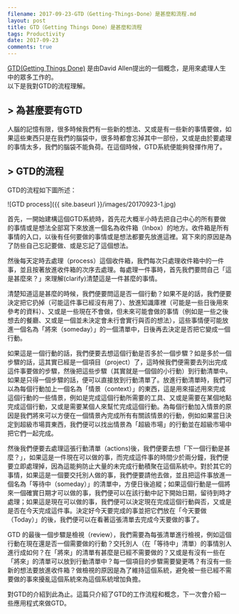 ```yaml
---
filename: 2017-09-23-GTD（Getting-Things-Done）是甚麼和流程.md
layout: post
title: GTD（Getting Things Done）是甚麼和流程
tags: Productivity
date: 2017-09-23
comments: true
---
```


[GTD(Getting Things Done)](http://gettingthingsdone.com) 是由David Allen提出的一個概念，是用來處理人生中的眾多工作的。  
以下是我對GTD的流程理解。

## > 為甚麼要有GTD

人腦的記憶有限，很多時候我們有一些新的想法、又或是有一些新的事情要做，如果這些東西只是在我們的腦袋中，很多時都會忘掉其中一部份，又或是由於要處理的事情太多，我們的腦袋不能負荷。在這個時候，GTD系統便能夠發揮作用了。

## > GTD的流程

GTD的流程如下圖所述：

![GTD process]({{ site.baseurl }}/images/20170923-1.jpg)

首先，一開始建構這個GTD系統時，首先花大概半小時去把自己中心的所有要做的事情或是想法全部寫下來放進一個名為收件箱（Inbox）的地方。收件箱是所有事情的入口，以後有任何要做的事情或是想法都要先放進這裡。寫下來的原因是為了防些自己忘記要做、或是忘記了這個想法。

然後每天定時去處理（process）這個收件箱，我們每次只處理收件箱中的一件事，並且按著放進收件箱的次序去處理。每處理一件事時，首先我們要問自己「這是甚麼來？」來理解(clarify)清楚這是一件甚麼的事情。

清楚知道這是甚麼的時候，我們便要問這是否一個行動？如果不是的話，我們便要決定把它扔掉（可能這件事已經沒有用了）、放進知識庫裡（可能是一些日後用來參考的資料）、又或是一些現在不會做，但未來可能會做的事情（例如是一些之後想去的餐廳、又或是一個並未決定會未行會實行與否的想法），這些事情便可能放進一個名為「將來（someday）」的一個清單中，日後再去決定是否把它變成一個行動。

如果這是一個行動的話，我們便要去想這個行動是否多於一個步驟？如是多於一個步驟的話，這其實已經是一個項目（project）了，這時候我們便需要去列出完成這件事要做的步驟，然後把這些步驟（其實就是一個個的小行動）到行動清單中。如果是只得一個步驟的話，便可以直接放到行動清單了。放進行動清單時，我們可以為每個行動加上一個名為「情景（context）」的東西，這是用來描述用來完成這個行動的一些情景，例如是完成這個行動所需要的工具、又或是需要在某個地點完成這個行動，又或是需要某個人來幫忙完成這個行動。為每個行動加入情景的原因是我們將來可以方便在一個情景內完成所有有關該情景的行動，例如如果當日決定到超級市場買東西，我們便可以找出情景為「超級市場」的行動並在超級市場中把它們一起完成。

然後我們便要去處理這張行動清單（actions)後，我們便要去想「下一個行動是甚麼？」，如果這是一件現在可以做的事，而完成這件事的時間少於兩分鐘，我們便要立即處理掉，因為這能夠防止大量的未完成行動積聚在這個系統中。對於其它的事情，如果這是一個要交托別人做的事，我們便要請他去做，並且把這件事放進一個名為「等待中（someday）」的清單中，方便日後追縱；如果這個行動是一個將來一個確實日期才可以做的事，我們便可以在該行動中記下開始日期，留待到時才處理；如果這是現在可以做的事，我們便可以決定現在完成這個行動與否，又或是是否在今天完成這件事。決定好今天要完成的事並把它們放在「今天要做（Today）」的後，我們便可以在看著這張清單去完成今天要做的事了。

GTD 的最後一個步驟是檢視（review），我們需要為每張清單進行檢視，例如這個行動在現在還是否一個需要做的行動？交托別人（在「等待中」清單）的事情別人進行成如何？在「將來」的清單有甚麼是已經不需要做的？又或是有沒有一些在「將來」的清單可以放到行動清單中？每一個項目的步驟需要變更嗎？有沒有一些新的想法要放進收件箱？做檢視的原因是為了維持這個系統，避免被一些已經不需要做的事來擾亂這個系統來為這個系統增加負擔。

對GTD的介紹到此為止。這篇只介紹了GTD的工作流程和概念，下一次會介紹一些應用程式來做GTD。